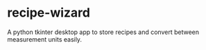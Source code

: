 # recipe-wizard
A python tkinter desktop app to store recipes and convert between measurement units easily.
